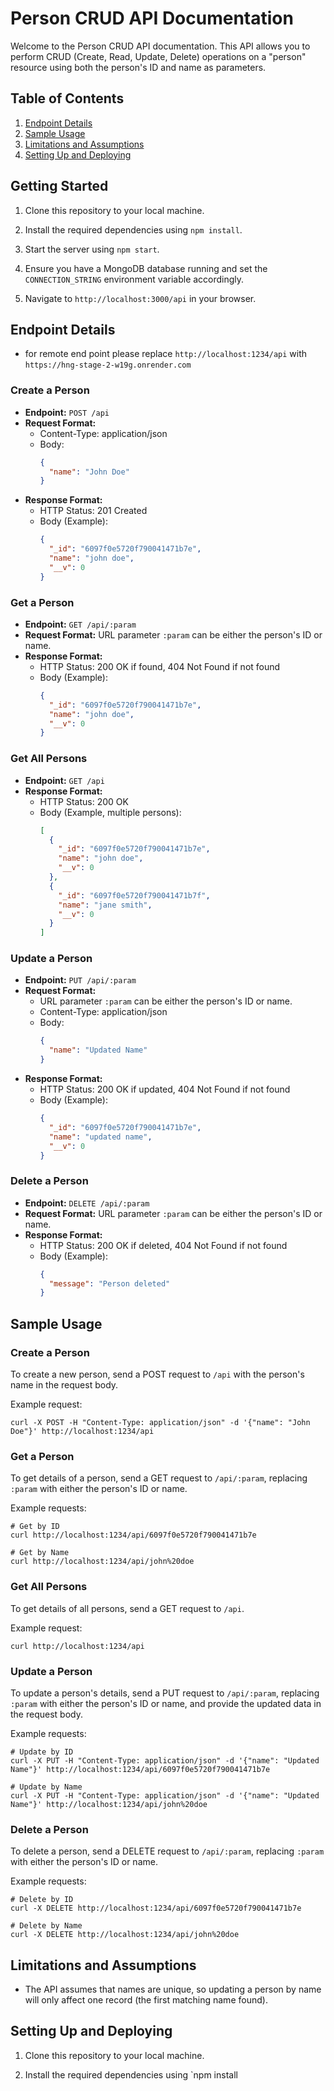 

# Person CRUD API Documentation

Welcome to the Person CRUD API documentation. This API allows you to perform CRUD (Create, Read, Update, Delete) operations on a "person" resource using both the person's ID and name as parameters.


## Table of Contents

1. [Endpoint Details](#endpoint-details)
2. [Sample Usage](#sample-usage)
3. [Limitations and Assumptions](#limitations-and-assumptions)
4. [Setting Up and Deploying](#setting-up-and-deploying)

## Getting Started

1. Clone this repository to your local machine.

2. Install the required dependencies using `npm install`.

3. Start the server using `npm start`.

4. Ensure you have a MongoDB database running and set the `CONNECTION_STRING` environment variable accordingly.

5. Navigate to `http://localhost:3000/api` in your browser.

## Endpoint Details
- for remote end point please replace  `http://localhost:1234/api` with `https://hng-stage-2-w19g.onrender.com`
### Create a Person

- **Endpoint:** `POST /api`
- **Request Format:**
  - Content-Type: application/json
  - Body:
    ```json
    {
      "name": "John Doe"
    }
    ```
- **Response Format:**
  - HTTP Status: 201 Created
  - Body (Example):
    ```json
    {
      "_id": "6097f0e5720f790041471b7e",
      "name": "john doe",
      "__v": 0
    }
    ```

### Get a Person

- **Endpoint:** `GET /api/:param`
- **Request Format:** URL parameter `:param` can be either the person's ID or name.
- **Response Format:**
  - HTTP Status: 200 OK if found, 404 Not Found if not found
  - Body (Example):
    ```json
    {
      "_id": "6097f0e5720f790041471b7e",
      "name": "john doe",
      "__v": 0
    }
    ```

### Get All Persons

- **Endpoint:** `GET /api`
- **Response Format:**
  - HTTP Status: 200 OK
  - Body (Example, multiple persons):
    ```json
    [
      {
        "_id": "6097f0e5720f790041471b7e",
        "name": "john doe",
        "__v": 0
      },
      {
        "_id": "6097f0e5720f790041471b7f",
        "name": "jane smith",
        "__v": 0
      }
    ]
    ```

### Update a Person

- **Endpoint:** `PUT /api/:param`
- **Request Format:**
  - URL parameter `:param` can be either the person's ID or name.
  - Content-Type: application/json
  - Body:
    ```json
    {
      "name": "Updated Name"
    }
    ```
- **Response Format:**
  - HTTP Status: 200 OK if updated, 404 Not Found if not found
  - Body (Example):
    ```json
    {
      "_id": "6097f0e5720f790041471b7e",
      "name": "updated name",
      "__v": 0
    }
    ```

### Delete a Person

- **Endpoint:** `DELETE /api/:param`
- **Request Format:** URL parameter `:param` can be either the person's ID or name.
- **Response Format:**
  - HTTP Status: 200 OK if deleted, 404 Not Found if not found
  - Body (Example):
    ```json
    {
      "message": "Person deleted"
    }
    ```

## Sample Usage

### Create a Person

To create a new person, send a POST request to `/api` with the person's name in the request body.

Example request:
```shell
curl -X POST -H "Content-Type: application/json" -d '{"name": "John Doe"}' http://localhost:1234/api
```

### Get a Person

To get details of a person, send a GET request to `/api/:param`, replacing `:param` with either the person's ID or name.

Example requests:
```shell
# Get by ID
curl http://localhost:1234/api/6097f0e5720f790041471b7e

# Get by Name
curl http://localhost:1234/api/john%20doe
```

### Get All Persons

To get details of all persons, send a GET request to `/api`.

Example request:
```shell
curl http://localhost:1234/api
```

### Update a Person

To update a person's details, send a PUT request to `/api/:param`, replacing `:param` with either the person's ID or name, and provide the updated data in the request body.

Example requests:
```shell
# Update by ID
curl -X PUT -H "Content-Type: application/json" -d '{"name": "Updated Name"}' http://localhost:1234/api/6097f0e5720f790041471b7e

# Update by Name
curl -X PUT -H "Content-Type: application/json" -d '{"name": "Updated Name"}' http://localhost:1234/api/john%20doe
```

### Delete a Person

To delete a person, send a DELETE request to `/api/:param`, replacing `:param` with either the person's ID or name.

Example requests:
```shell
# Delete by ID
curl -X DELETE http://localhost:1234/api/6097f0e5720f790041471b7e

# Delete by Name
curl -X DELETE http://localhost:1234/api/john%20doe
```

## Limitations and Assumptions

- The API assumes that names are unique, so updating a person by name will only affect one record (the first matching name found).

## Setting Up and Deploying

1. Clone this repository to your local machine.

2. Install the required dependencies using `npm install
